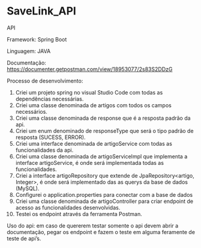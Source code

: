 # SaveLink_API

API

Framework:  Spring Boot

Linguagem: JAVA 

Documentação: https://documenter.getpostman.com/view/18953077/2s83S2DDzG

Processo de desenvolvimento: 
1.	Criei um projeto spring no visual Studio Code com todas as dependências necessárias.
2.	Criei uma classe denominada de artigos com todos os campos necessários.
3.	Criei uma classe denominada de response que é a resposta padrão da api.
4.	Criei um enum denominado de responseType que será o tipo padrão de resposta (SUCESS, ERROR).
5.	Criei uma interface denominada de artigoService com todas as funcionalidades da api.
6.	Criei uma classe denominada de artigoServiceImpl que implementa a interface artigoService, é onde será implementada todas as funcionalidades.
7.	Criei a interface artigoRepository que extende de JpaRepository<artigo, Integer>, é onde será implementado das as querys da base de dados (MySQL). 
8.	Configurei o application.properties para conectar com a base de dados 
9.	Criei uma classe denominada de artigoController para criar endpoint de acesso as funcionalidades desenvolvidas.
10.	Testei os endpoint através da ferramenta Postman.

Uso do api: em caso de quererem testar somente o api devem abrir a documentação, pegar os endpoint e fazem o teste em alguma feramente de teste de api’s. 
